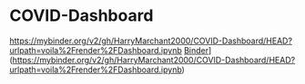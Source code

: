 # COVID-Dashboard
https://mybinder.org/v2/gh/HarryMarchant2000/COVID-Dashboard/HEAD?urlpath=voila%2Frender%2FDashboard.ipynb
[Binder](https://mybinder.org/badge_logo.svg)](https://mybinder.org/v2/gh/HarryMarchant2000/COVID-Dashboard/HEAD?urlpath=voila%2Frender%2FDashboard.ipynb)
